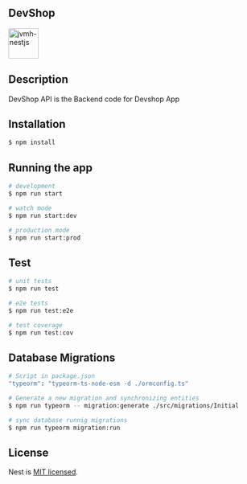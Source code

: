 ## DevShop

<img align="center" alt="jvmh-nestjs" height="60" width="60" src="https://cdn.jsdelivr.net/gh/devicons/devicon/icons/nestjs/nestjs-plain.svg" />

## Description

 DevShop API is the Backend code for Devshop App

## Installation

```bash
$ npm install
```

## Running the app

```bash
# development
$ npm run start

# watch mode
$ npm run start:dev

# production mode
$ npm run start:prod
```

## Test

```bash
# unit tests
$ npm run test

# e2e tests
$ npm run test:e2e

# test coverage
$ npm run test:cov
```

## Database Migrations
```bash
# Script in package.json
"typeorm": "typeorm-ts-node-esm -d ./ormconfig.ts"

# Generate a new migration and synchronizing entities
$ npm run typeorm -- migration:generate ./src/migrations/Initial

# sync database runnig migrations
$ npm run typeorm migration:run


```


## License

Nest is [MIT licensed](LICENSE).
